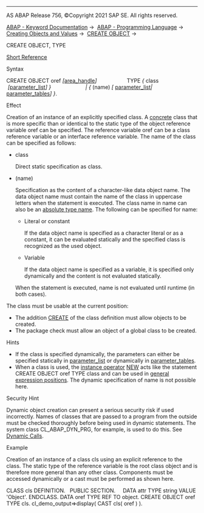   

* * *

AS ABAP Release 756, ©Copyright 2021 SAP SE. All rights reserved.

[ABAP - Keyword Documentation](javascript:call_link\('abenabap.htm'\)) →  [ABAP - Programming Language](javascript:call_link\('abenabap_reference.htm'\)) →  [Creating Objects and Values](javascript:call_link\('abencreate_objects.htm'\)) →  [CREATE OBJECT](javascript:call_link\('abapcreate_object.htm'\)) → 

CREATE OBJECT, TYPE

[Short Reference](javascript:call_link\('abapcreate_object_shortref.htm'\))

Syntax

CREATE OBJECT oref *\[*[area\_handle](javascript:call_link\('abapcreate_object_area_handle.htm'\))*\]*
                   TYPE *{* class  *\[*[parameter\_list](javascript:call_link\('abapcreate_object_parameters.htm'\))*\]* *}*
                      *|* *{* (name) *\[* [parameter\_list](javascript:call_link\('abapcreate_object_parameters.htm'\))*|* [parameter\_tables](javascript:call_link\('abapcreate_object_para_tables.htm'\))*\]* *}*.

Effect

Creation of an instance of an explicitly specified class. A [concrete](javascript:call_link\('abenconcrete_glosry.htm'\) "Glossary Entry") class that is more specific than or identical to the static type of the object reference variable oref can be specified. The reference variable oref can be a class reference variable or an interface reference variable. The name of the class can be specified as follows:

-   class
    
    Direct static specification as class.
    
-   (name)
    
    Specification as the content of a character-like data object name. The data object name must contain the name of the class in uppercase letters when the statement is executed. The class name in name can also be an [absolute type name](javascript:call_link\('abenabsolute_typename_glosry.htm'\) "Glossary Entry"). The following can be specified for name:
    
    -   Literal or constant
        
        If the data object name is specified as a character literal or as a constant, it can be evaluated statically and the specified class is recognized as the used object.
        
    -   Variable
        
        If the data object name is specified as a variable, it is specified only dynamically and the content is not evaluated statically.
        
    
    When the statement is executed, name is not evaluated until runtime (in both cases).
    

The class must be usable at the current position:

-   The addition [CREATE](javascript:call_link\('abapclass_options.htm'\)) of the class definition must allow objects to be created.
-   The package check must allow an object of a global class to be created.

Hints

-   If the class is specified dynamically, the parameters can either be specified statically in [parameter\_list](javascript:call_link\('abapcreate_object_parameters.htm'\)) or dynamically in [parameter\_tables](javascript:call_link\('abapcreate_object_para_tables.htm'\)).
-   When a class is used, the [instance operator](javascript:call_link\('abeninstance_operator_glosry.htm'\) "Glossary Entry") [NEW](javascript:call_link\('abenconstructor_expression_new.htm'\)) acts like the statement CREATE OBJECT oref TYPE class and can be used in [general expression positions](javascript:call_link\('abengeneral_expr_position_glosry.htm'\) "Glossary Entry"). The dynamic specification of name is not possible here.

Security Hint

Dynamic object creation can present a serious security risk if used incorrectly. Names of classes that are passed to a program from the outside must be checked thoroughly before being used in dynamic statements. The system class CL\_ABAP\_DYN\_PRG, for example, is used to do this. See [Dynamic Calls](javascript:call_link\('abendyn_call_scrty.htm'\)).

Example

Creation of an instance of a class cls using an explicit reference to the class. The static type of the reference variable is the root class object and is therefore more general than any other class. Components must be accessed dynamically or a cast must be performed as shown here.

CLASS cls DEFINITION.
  PUBLIC SECTION.
    DATA attr TYPE string VALUE 'Object'.
ENDCLASS.
DATA oref TYPE REF TO object.
CREATE OBJECT oref TYPE cls.
cl\_demo\_output=>display( CAST cls( oref ) ).